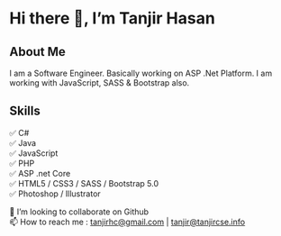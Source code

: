 # Hi there 👋, I’m Tanjir Hasan
## About Me
I am a Software Engineer. Basically working on ASP .Net Platform. I am working with JavaScript, SASS & Bootstrap also.

## Skills 
✅ C# <br/>
✅ Java  <br/>
✅ JavaScript <br/>
✅ PHP <br/>
✅ ASP .net Core <br/>
✅ HTML5 / CSS3 / SASS / Bootstrap 5.0 <br/>
✅ Photoshop / Illustrator <br/>

👯 I’m looking to collaborate on Github <br/>
📫 How to reach me : tanjirhc@gmail.com | tanjir@tanjircse.info <br/>


<!---
tanjirhc/tanjirhc is a ✨ special ✨ repository because its `README.md` (this file) appears on your GitHub profile.
You can click the Preview link to take a look at your changes.
--->
